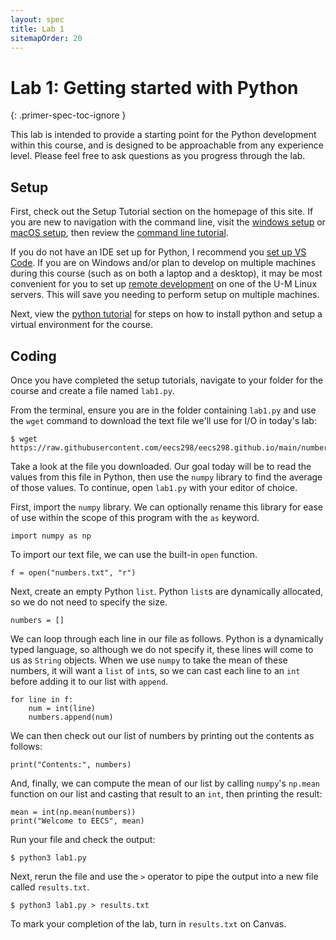 ```yaml
---
layout: spec
title: Lab 1
sitemapOrder: 20
---
```


Lab 1: Getting started with Python
==========================
{: .primer-spec-toc-ignore }

This lab is intended to provide a starting point for the Python development within this course, and is designed to be approachable from any experience level. Please feel free to ask questions as you progress through the lab.

## Setup
First, check out the Setup Tutorial section on the homepage of this site. If you are new to navigation with the command line, visit the [windows setup](setup_wsl.html) or [macOS setup](setup_macos.html), then review the [command line tutorial](setup_cli.html).

If you do not have an IDE set up for Python, I recommend you [set up VS Code](setup_vscode.html). If you are on Windows and/or plan to develop on multiple machines during this course (such as on both a laptop and a desktop), it may be most convenient for you to set up [remote development](setup_remote.html) on one of the U-M Linux servers. This will save you needing to perform setup on multiple machines.

Next, view the [python tutorial](setup_python.html) for steps on how to install python and setup a virtual environment for the course.

## Coding
Once you have completed the setup tutorials, navigate to your folder for the course and create a file named `lab1.py`.

From the terminal, ensure you are in the folder containing `lab1.py` and use the `wget` command to download the text file we'll use for I/O in today's lab:

```console
$ wget https://raw.githubusercontent.com/eecs298/eecs298.github.io/main/numbers.txt
```

Take a look at the file you downloaded. Our goal today will be to read the values from this file in Python, then use the `numpy` library to find the average of those values. To continue, open `lab1.py` with your editor of choice.

First, import the `numpy` library. We can optionally rename this library for ease of use within the scope of this program with the `as` keyword.

```
import numpy as np
```

To import our text file, we can use the built-in `open` function.

```
f = open("numbers.txt", "r")
```

Next, create an empty Python `list`. Python `list`s are dynamically allocated, so we do not need to specify the size.

```
numbers = []
```

We can loop through each line in our file as follows. Python is a dynamically typed language, so although we do not specify it, these lines will come to us as `String` objects. When we use `numpy` to take the mean of these numbers, it will want a `list` of `int`s, so we can cast each line to an `int` before adding it to our list with `append`.

```
for line in f:
    num = int(line)
    numbers.append(num)
```

We can then check out our list of numbers by printing out the contents as follows:

```
print("Contents:", numbers)
```

And, finally, we can compute the mean of our list by calling `numpy`'s `np.mean` function on our list and casting that result to an `int`, then printing the result:
```
mean = int(np.mean(numbers))
print("Welcome to EECS", mean)
```

Run your file and check the output:
```console
$ python3 lab1.py
```

Next, rerun the file and use the `>` operator to pipe the output into a new file called `results.txt`.
```console
$ python3 lab1.py > results.txt
```

To mark your completion of the lab, turn in `results.txt` on Canvas.
